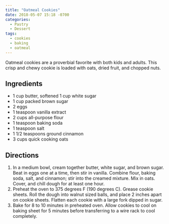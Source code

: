 ```yaml
---
title: "Oatmeal Cookies"
date: 2018-05-07 15:18 -0700
categories:
  - Pastry
  - Dessert
tags:
  - cookies
  - baking
  - oatmeal
---
```


Oatmeal cookies are a proverbial favorite with both kids and adults. This crisp
and chewy cookie is loaded with oats, dried fruit, and chopped nuts.

## Ingredients

* 1 cup butter, softened 1 cup white sugar
* 1 cup packed brown sugar
* 2 eggs
* 1 teaspoon vanilla extract
* 2 cups all-purpose flour
* 1 teaspoon baking soda
* 1 teaspoon salt
* 1 1/2 teaspoons ground cinnamon
* 3 cups quick cooking oats

## Directions

1. In a medium bowl, cream together butter, white sugar, and brown sugar. Beat
   in eggs one at a time, then stir in vanilla. Combine flour, baking soda,
   salt, and cinnamon; stir into the creamed mixture. Mix in oats. Cover, and
   chill dough for at least one hour.
2. Preheat the oven to 375 degrees F (190 degrees C). Grease cookie sheets. Roll
   the dough into walnut sized balls, and place 2 inches apart on cookie sheets.
   Flatten each cookie with a large fork dipped in sugar.
3. Bake for 8 to 10 minutes in preheated oven. Allow cookies to cool on baking
   sheet for 5 minutes before transferring to a wire rack to cool completely.